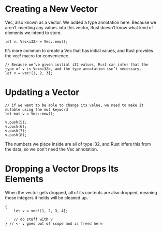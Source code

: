 # Creating a New Vector
Vec<T>, also known as a vector. We added a type annotation here. Because we aren’t inserting any values into this vector, Rust doesn’t know what kind of elements we intend to store.

    let v: Vec<i32> = Vec::new();

It’s more common to create a Vec<T> that has initial values, and Rust provides the vec! macro for convenience. 

    // Because we’ve given initial i32 values, Rust can infer that the type of v is Vec<i32>, and the type annotation isn’t necessary.
    let v = vec![1, 2, 3];


# Updating a Vector

    // if we want to be able to change its value, we need to make it mutable using the mut keyword
    let mut v = Vec::new();

    v.push(5);
    v.push(6);
    v.push(7);
    v.push(8);

The numbers we place inside are all of type i32, and Rust infers this from the data, so we don’t need the Vec<i32> annotation.

# Dropping a Vector Drops Its Elements
When the vector gets dropped, all of its contents are also dropped, meaning those integers it holds will be cleaned up.

    {
        let v = vec![1, 2, 3, 4];

        // do stuff with v
    } // <- v goes out of scope and is freed here


